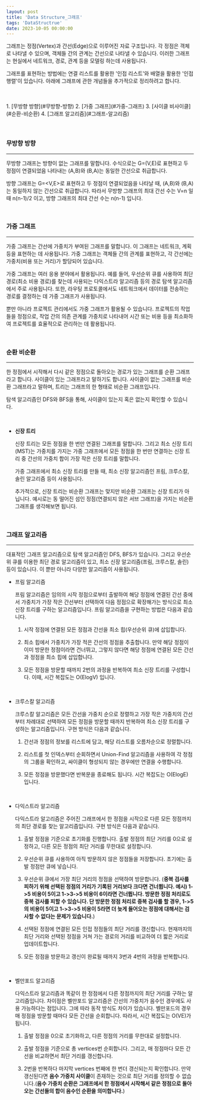 ```yaml
---
layout: post
title: 'Data Structure_그래프'
tags: 'DataStructrue'
date: 2023-10-05 00:00:00
---
```


그래프는 정점(Vertex)과 간선(Edge)으로 이루어진 자료 구조입니다. 각 정점은 객체로 나타낼 수 있으며, 객체들 간의 관계는 간선으로 나타낼 수 있습니다. 이러한 그래프는 현실에서 네트워크, 경로, 관계 등을 모델링 하는데 사용됩니다.

그래프를 표현하는 방법에는 연결 리스트를 활용한 '인접 리스트'와 배열을 활용한 '인접 행렬'이 있습니다. 아래에 그래프에 관한 개념들을 추가적으로 정리하려고 합니다.

<br>
<br>
1. [무방향 방향](#무방향-방향)
2. [가중 그래프](#가중-그래프)
3. [사이클 비사이클](#순환-비순환)
4. [그래프 알고리즘](#그래프-알고리즘)

<br>
<br>
<br>

### **무방향 방향**

---

무방향 그래프는 방향이 없는 그래프를 말합니다. 수식으로는 G=(V,E)로 표현하고 두 정점이 연결되었음 나타내는 (A,B)와 (B,A)는 동일한 간선으로 취급합니다.

방향 그래프는 G=<V,E>로 표현하고 두 정점이 연결되었음을 나타날 때, (A,B)와 (B,A)는 동일하지 않는 간선으로 취급합니다. 따라서 무방향 그래프의 최대 간선 수는 V=n 일 때 n(n-1)/2 이고, 방향 그래프의 최대 간선 수는 n(n-1) 입니다.

<br>

### **가중 그래프**

---

가중 그래프는 간선에 가중치가 부여된 그래프를 말합니다. 이 그래프는 네트워크, 계획 등을 표현하는 데 사용됩니다. 가중 그래프는 객체들 간의 관계를 표현하고, 각 간선에는 가중치(비용 또는 거리)가 할당되어 있습니다.

가중 그래프는 여러 응용 분야에서 활용됩니다. 예를 들어, 우선순위 큐를 사용하여 최단 경로(최소 비용 경로)를 찾는데 사용되는 다익스트라 알고리즘 등의 경로 탐색 알고리즘에서 주로 사용됩니다. 또한, 라우팅 프로토콜에서도 네트워크에서 데이터를 전송하는 경로를 결정하는 데 가중 그래프가 사용됩니다.

뿐만 아니라 프로젝트 관리에서도 가중 그래프가 활용될 수 있습니다. 프로젝트의 작업들을 정점으로, 작업 간의 의존 관계를 가중치로 나타내어 시간 또는 비용 등을 최소화하여 프로젝트를 효율적으로 관리하는 데 활용됩니다.

<br>

### **순환 비순환**

---

한 정점에서 시작해서 다시 같은 정점으로 돌아오는 경로가 있는 그래프를 순환 그래프라고 합니다. 사이클이 있는 그래프라고 말하기도 합니다. 사이클이 없는 그래프를 비순환 그래프라고 말하며, 트리는 그래프의 한 형태로 비순환 그래프입니다.

탐색 알고리즘인 DFS와 BFS을 통해, 사이클이 있는지 혹은 없는지 확인할 수 있습니다.

<br>

- **신장 트리**

  신장 트리는 모든 정점을 한 번만 연결된 그래프를 말합니다. 그리고 최소 신장 트리(MST)는 가중치를 가지는 가중 그래프에서 모든 정점을 한 번만 연결하는 신장 트리 중 간선의 가중치 합이 가장 작은 신장 트리를 말합니다.

  가중 그래프에서 최소 신장 트리를 만들 때, 최소 신장 알고리즘인 프림, 크루스칼, 솔린 알고리즘 등이 사용됩니다.

  추가적으로, 신장 트리는 비순환 그래프는 맞지만 비순환 그래프는 신장 트리가 아닙니다. 예시로는 동 떨어진 섬인 정점(연결되지 않은 서브 그래프)을 가지는 비순환 그래프를 생각해보면 됩니다.

<br>

### **그래프 알고리즘**

---

대표적인 그래프 알고리즘으로 탐색 알고리즘인 DFS, BFS가 있습니다. 그리고 우선순위 큐를 이용한 최단 경로 알고리즘이 있고, 최소 신장 알고리즘(프림, 크루스칼, 솔린) 등이 있습니다. 이 뿐만 아니라 다양한 알고리즘이 사용됩니다.

- 프림 알고리즘

  프림 알고리즘은 임의의 시작 정점으로부터 출발하여 해당 정점에 연결된 간선 중에서 가중치가 가장 작은 간선부터 선택하여 다음 정점으로 확장해가는 방식으로 최소 신장 트리를 구하는 알고리즘입니다. 프림 알고리즘을 구현하는 방법은 다음과 같습니다.

  1. 시작 정점에 연결된 모든 정점과 간선을 최소 힙(우선순위 큐)에 삽입합니다.

  2. 최소 힙에서 가중치가 가장 적은 간선의 정점을 추출합니다. 만약 해당 정점이 이미 방문한 정점이라면 건너뛰고, 그렇지 않다면 해당 정점에 연결된 모든 간선과 정점을 최소 힙에 삽입합니다.

  3. 모든 정점을 방문할 때까지 2번의 과정을 반복하여 최소 신장 트리를 구성합니다. 이때, 시간 복잡도는 O(ElogV) 입니다.

<br>

- 크루스칼 알고리즘

  크루스칼 알고리즘은 모든 간선을 가중치 순으로 정렬하고 가장 작은 가중치의 간선부터 차례대로 선택하여 모든 정점을 방문할 때까지 반복하여 최소 신장 트리를 구성하는 알고리즘입니다. 구현 방식은 다음과 같습니다.

  1. 간선과 정점의 정보를 리스트에 담고, 해당 리스트를 오름차순으로 정렬합니다.

  2. 리스트를 첫 인덱스부터 순회하면서 Union-Find 알고리즘을 사용하여 각 정점의 그룹을 확인하고, 싸이클이 형성되지 않는 경우에만 연결을 수행합니다.

  3. 모든 정점을 방문했다면 반복문을 종료해도 됩니다. 시간 복잡도는 O(ElogE) 입니다.

<br>

- 다익스트라 알고리즘

  다익스트라 알고리즘은 주어진 그래프에서 한 정점을 시작으로 다른 모든 정점까지의 최단 경로를 찾는 알고리즘입니다. 구현 방식은 다음과 같습니다.

  1. 출발 정점을 기준으로 초기화를 진행합니다. 출발 정점의 최단 거리를 0으로 설정하고, 다른 모든 정점의 최단 거리를 무한대로 설정합니다.

  2. 우선순위 큐를 사용하여 아직 방문하지 않은 정점들을 저장합니다. 초기에는 출발 정점만 큐에 넣습니다.

  3. 우선순위 큐에서 가장 최단 거리의 정점을 선택하여 방문합니다. (**중복 검사를 피하기 위해 선택된 정점의 거리가 기록된 거리보다 크다면 건너뜁니다. 예시) 1->5 비용이 5이고 1->3->5 비용이 6이라면 건너뜁니다. 방문한 정점 처리로도 중복 검사를 피할 수 있습니다. 단 방문한 정점 처리로 중복 검사를 할 경우, 1->5의 비용이 5이고 1->3->5 비용이 5라면 더 늦게 들어오는 정점에 대해서는 검사할 수 없다는 문제가 있습니다.**)

  4. 선택된 정점에 연결된 모든 인접 정점들의 최단 거리를 갱신합니다. 현재까지의 최단 거리와 선택된 정점을 거쳐 가는 경로의 거리를 비교하여 더 짧은 거리로 업데이트합니다.

  5. 모든 정점을 방문하고 갱신이 완료될 때까지 3번과 4번의 과정을 반복합니다.

<br>

- 벨만포드 알고리즘

  다익스트라 알고리즘과 똑같이 한 정점에서 다른 정점까지의 최단 거리를 구하는 알고리즘입니다. 차이점은 벨만포드 알고리즘은 간선의 가중치가 음수인 경우에도 사용 가능하다는 점입니다. 그에 따라 동작 방식도 차이가 있습니다. 벨만포드의 경우 매 정점을 방문할 때마다 모든 간선을 순회합니다. 따라서, 시간 복잡도는 O(VE)가 됩니다.

  1. 출발 정점을 0으로 초기화하고, 다른 정점의 거리를 무한대로 설정합니다.

  2. 출발 정점을 기준으로 총 vertices번 순회합니다. 그리고, 매 정점마다 모든 간선을 비교하면서 최단 거리를 갱신합니다.

  3. 2번을 반복하다 마지막 vertices 번째에 한 번더 갱신되는지 확인합니다. 만약 갱신된다면 **음수 가중치 사이클**이 존재하는 것으로 최단 거리를 정의할 수 없습니다.(**음수 가중치 순환은 그래프에서 한 정점에서 시작해서 같은 정점으로 돌아오는 간선들의 합이 음수인 순환을 의미합니다.**)
